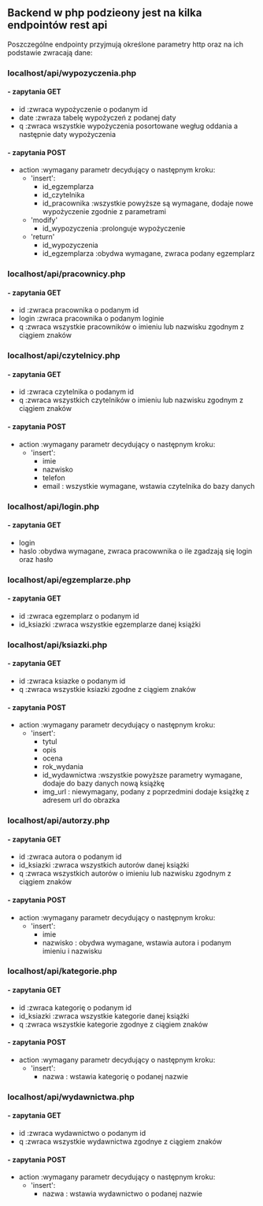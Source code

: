 ## Backend w php podzieony jest na kilka endpointów rest api
Poszczególne endpointy przyjmują określone parametry http oraz na ich podstawie zwracają dane:

### localhost/api/wypozyczenia.php
#### - zapytania GET
  - id :zwraca wypożyczenie o podanym id
  - date :zwraza tabelę wypożyczeń z podanej daty
  - q :zwraca wszystkie wypożyczenia posortowane wegług oddania a następnie daty wypożyczenia
#### - zapytania POST
  - action :wymagany parametr decydujący o następnym kroku:
    - 'insert':
      - id_egzemplarza
      - id_czytelnika
      - id_pracownika :wszystkie powyższe są wymagane, dodaje nowe wypożyczenie zgodnie z parametrami
    - 'modify'
      - id_wypozyczenia :prolonguje wypożyczenie
    - 'return'
      - id_wypozyczenia
      - id_egzemplarza :obydwa wymagane, zwraca podany egzemplarz
      
### localhost/api/pracownicy.php
#### - zapytania GET
  - id :zwraca pracownika o podanym id
  - login :zwraca pracownika o podanym loginie
  - q :zwraca wszystkie pracowników o imieniu lub nazwisku zgodnym z ciągiem znaków
  


### localhost/api/czytelnicy.php
#### - zapytania GET
  - id :zwraca czytelnika o podanym id
  - q :zwraca wszystkich czytelników o imieniu lub nazwisku zgodnym z ciągiem znaków
#### - zapytania POST
  - action :wymagany parametr decydujący o następnym kroku:
    - 'insert':
      - imie
      - nazwisko
      - telefon
      - email : wszystkie wymagane, wstawia czytelnika do bazy danych
  
### localhost/api/login.php
#### - zapytania GET
  - login 
  - haslo :obydwa wymagane, zwraca pracowwnika o ile zgadzają się login oraz hasło

### localhost/api/egzemplarze.php
#### - zapytania GET
  - id :zwraca egzemplarz o podanym id
  - id_ksiazki :zwraca wszystkie egzemplarze danej książki


### localhost/api/ksiazki.php
#### - zapytania GET
  - id :zwraca ksiazke o podanym id
  - q :zwraca wszystkie ksiazki zgodne z ciągiem znaków
#### - zapytania POST
  - action :wymagany parametr decydujący o następnym kroku:
    - 'insert':
      - tytul
      - opis
      - ocena
      - rok_wydania
      - id_wydawnictwa :wszystkie powyższe parametry wymagane, dodaje do bazy danych nową książkę
      - img_url : niewymagany, podany z poprzedmini dodaje książkę z adresem url do obrazka

### localhost/api/autorzy.php
#### - zapytania GET
  - id :zwraca autora o podanym id
  - id_ksiazki :zwraca wszystkich autorów danej książki
  - q :zwraca wszystkich autorów o imieniu lub nazwisku zgodnym z ciągiem znaków
#### - zapytania POST
  - action :wymagany parametr decydujący o następnym kroku:
    - 'insert':
      - imie
      - nazwisko : obydwa wymagane, wstawia autora i podanym imieniu i nazwisku
  
  
### localhost/api/kategorie.php
#### - zapytania GET
  - id :zwraca kategorię o podanym id
  - id_ksiazki :zwraca wszystkie kategorie danej książki
  - q :zwraca wszystkie kategorie zgodnye z ciągiem znaków
#### - zapytania POST
  - action :wymagany parametr decydujący o następnym kroku:
    - 'insert':
      - nazwa : wstawia kategorię o podanej nazwie

### localhost/api/wydawnictwa.php
#### - zapytania GET
  - id :zwraca wydawnictwo o podanym id
  - q :zwraca wszystkie wydawnictwa zgodnye z ciągiem znaków
#### - zapytania POST
  - action :wymagany parametr decydujący o następnym kroku:
    - 'insert':
      - nazwa : wstawia wydawnictwo o podanej nazwie













